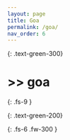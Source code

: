 ```yaml
---
layout: page
title: Goa
permalink: /goa/
nav_order: 6
---
```


{: .text-green-300}
# >> goa
{: .fs-9 }

{: .text-green-200}

{: .fs-6 .fw-300 }
